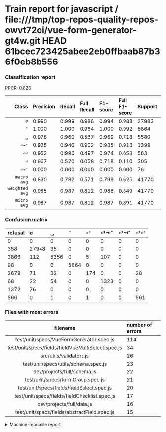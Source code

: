 # Train report for javascript / file:///tmp/top-repos-quality-repos-owvt72oi/vue-form-generator-gt4w.git HEAD 61bcec723425abee2eb0ffbaab87b36f0eb8b556

### Classification report

PPCR: 0.823

| Class | Precision | Recall | Full Recall | F1-score | Full F1-score | Support | Full Support | PPCR |
|------:|:----------|:-------|:------------|:---------|:---------|:--------|:-------------|:-----|
| `∅` | 0.990| 0.999| 0.986| 0.994| 0.988| 27983| 28341| 0.987 |
| `"` | 1.000| 1.000| 0.984| 1.000| 0.992| 5864| 5962| 0.984 |
| `␣` | 0.978| 0.960| 0.567| 0.969| 0.718| 5580| 9446| 0.591 |
| `⏎⇥⁺` | 0.925| 0.946| 0.902| 0.935| 0.913| 1399| 1467| 0.954 |
| `⏎⏎` | 0.952| 0.996| 0.497| 0.974| 0.653| 563| 1129| 0.499 |
| `⏎` | 0.967| 0.570| 0.058| 0.718| 0.110| 305| 2984| 0.102 |
| `⏎⇥⁻` | 0.000| 0.000| 0.000| 0.000| 0.000| 76| 1448| 0.052 |
| `macro avg` | 0.830| 0.782| 0.571| 0.799| 0.625| 41770| 50777| 0.823 |
| `weighted avg` | 0.985| 0.987| 0.812| 0.986| 0.849| 41770| 50777| 0.823 |
| `micro avg` | 0.987| 0.987| 0.812| 0.987| 0.891| 41770| 50777| 0.823 |

### Confusion matrix

|refusal|  ∅| ␣| "| ⏎| ⏎⇥⁺| ⏎⇥⁻| ⏎⏎| 
|:---|:---|:---|:---|:---|:---|:---|:---|
|0 |0 |0 |0 |0 |0 |0 |0 |
|358 |27948 |35 |0 |0 |0 |0 |0 |
|3866 |112 |5356 |0 |5 |107 |0 |0 |
|98 |0 |0 |5864 |0 |0 |0 |0 |
|2679 |71 |32 |0 |174 |0 |0 |28 |
|68 |22 |54 |0 |0 |1323 |0 |0 |
|1372 |76 |0 |0 |0 |0 |0 |0 |
|566 |0 |1 |0 |1 |0 |0 |561 |

### Files with most errors

| filename | number of errors|
|:----:|:-----|
| test/unit/specs/VueFormGenerator.spec.js | 114 |
| test/unit/specs/fields/fieldVueMultiSelect.spec.js | 34 |
| src/utils/validators.js | 26 |
| test/unit/specs/utils/schema.spec.js | 23 |
| dev/projects/full/schema.js | 22 |
| test/unit/specs/formGroup.spec.js | 21 |
| test/unit/specs/fields/fieldSelect.spec.js | 20 |
| test/unit/specs/fields/fieldChecklist.spec.js | 17 |
| dev/projects/full/data.js | 16 |
| test/unit/specs/fields/abstractField.spec.js | 15 |

<details>
    <summary>Machine-readable report</summary>
```json
{
  "cl_report": {"\"": {"f1-score": 1.0, "precision": 1.0, "recall": 1.0, "support": 5864}, "macro avg": {"f1-score": 0.7985551140482289, "precision": 0.8302968696285336, "recall": 0.7816029656189089, "support": 41770}, "micro avg": {"f1-score": 0.986976298779028, "precision": 0.986976298779028, "recall": 0.986976298779028, "support": 41770}, "weighted avg": {"f1-score": 0.9856543509604272, "precision": 0.9851464216746068, "recall": 0.986976298779028, "support": 41770}, "\u2205": {"f1-score": 0.9943784245356863, "precision": 0.990045697686776, "recall": 0.9987492406103706, "support": 27983}, "\u23ce": {"f1-score": 0.7175257731958762, "precision": 0.9666666666666667, "recall": 0.5704918032786885, "support": 305}, "\u23ce\u21e5\u207a": {"f1-score": 0.9353128313891834, "precision": 0.9251748251748252, "recall": 0.9456754824874911, "support": 1399}, "\u23ce\u21e5\u207b": {"f1-score": 0.0, "precision": 0.0, "recall": 0.0, "support": 76}, "\u23ce\u23ce": {"f1-score": 0.9739583333333333, "precision": 0.9524617996604414, "recall": 0.9964476021314387, "support": 563}, "\u2423": {"f1-score": 0.9687104358835232, "precision": 0.9777290982110259, "recall": 0.9598566308243728, "support": 5580}},
  "cl_report_full": {"\"": {"f1-score": 0.9917131743615761, "precision": 1.0, "recall": 0.9835625628983563, "support": 5962}, "macro avg": {"f1-score": 0.6248571077299667, "precision": 0.8302968696285336, "recall": 0.5705370875866537, "support": 50777}, "micro avg": {"f1-score": 0.8909202891503777, "precision": 0.986976298779028, "recall": 0.8119030269610257, "support": 50777}, "weighted avg": {"f1-score": 0.8488373641955544, "precision": 0.9566065020289445, "recall": 0.8119030269610257, "support": 50777}, "\u2205": {"f1-score": 0.988085557716104, "precision": 0.990045697686776, "recall": 0.986133163967397, "support": 28341}, "\u23ce": {"f1-score": 0.10998735777496839, "precision": 0.9666666666666667, "recall": 0.058310991957104555, "support": 2984}, "\u23ce\u21e5\u207a": {"f1-score": 0.9133586468760787, "precision": 0.9251748251748252, "recall": 0.901840490797546, "support": 1467}, "\u23ce\u21e5\u207b": {"f1-score": 0.0, "precision": 0.0, "recall": 0.0, "support": 1448}, "\u23ce\u23ce": {"f1-score": 0.6530849825378346, "precision": 0.9524617996604414, "recall": 0.49689991142604073, "support": 1129}, "\u2423": {"f1-score": 0.7177700348432056, "precision": 0.9777290982110259, "recall": 0.5670124920601313, "support": 9446}},
  "ppcr": 0.8226165389841857
}
```
</details>
